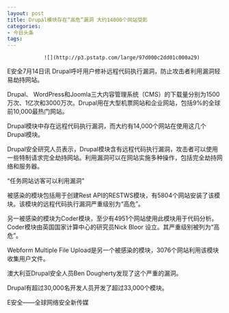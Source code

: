 ```yaml
---
layout: post
title: Drupal模块存在“高危”漏洞 大约14000个网站受影
categories:
- 今日头条
tags:
---
```

				![](http://p3.pstatp.com/large/97d000c2dd01c000a29)

E安全7月14日讯 Drupal呼吁用户修补远程代码执行漏洞，防止攻击者利用漏洞轻易劫持网站。

Drupal、 WordPress和Joomla三大内容管理系统（CMS）的下载量分别为1500万次、1亿次和3000万次。Drupal用在大型机票网站和企业网站，包括9%的全球前10,000最热门网站。

Drupal模块中存在远程代码执行漏洞，而大约有14,000个网站在使用这几个Drupal模块。

Drupal安全研究人员表示，Drupal模块含有远程代码执行漏洞，攻击者可以使用一些特制请求完全劫持网站。利用漏洞可以在网站实施多种操作，包括完全劫持网络和服务器。

“任务网站访客可以利用漏洞”

被感染的模块包括用于创建Rest API的RESTWS模块，有5804个网站安装了该模块。该模块的远程代码执行漏洞严重级别为“高危”。

另一被感染的模块为Coder模块，至少有4951个网站使用此模块用于代码分析。Coder模块由英国国家计算中心的研究员Nick Bloor 设立。其严重级别被列为“高危”。

Webform Multiple File Upload是另一个被感染的模块，3076个网站利用该模块收集用户文件。

澳大利亚Drupal安全人员Ben Dougherty发现了这个严重的漏洞。

Drupal有超过30,000名开发人员开发了超过33,000个模块。

E安全——全球网络安全新传媒